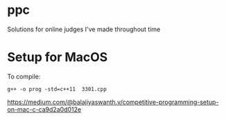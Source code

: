 # ppc
Solutions for online judges I've made throughout time

# Setup for MacOS

To compile:
```
g++ -o prog -std=c++11  3301.cpp
```

https://medium.com/@balajiyaswanth.v/competitive-programming-setup-on-mac-c-ca9d2a0d012e